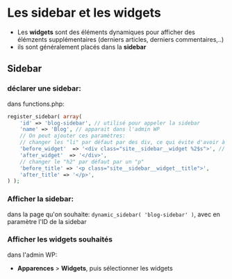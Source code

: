 # Les sidebar et les widgets
+ Les **widgets** sont des éléments dynamiques pour afficher des élémzents supplémentaires (derniers articles, derniers commentaires,..)
+ ils sont généralement placés dans la **sidebar**

## Sidebar
### déclarer une sidebar:
dans functions.php:
```php
register_sidebar( array(
    'id' => 'blog-sidebar', // utilisé pour appeler la sidebar
    'name' => 'Blog', // apparait dans l'admin WP
    // On peut ajouter ces paramètres:
    // changer les "li" par défaut par des div, ce qui évite d'avoir à mettre le widget dans un "ul":
    'before_widget'  => '<div class="site__sidebar__widget %2$s">', // "%2$s" pour que wordpress ajoute ses propres classes spécifiques par type de widget
    'after_widget'  => '</div>',
    // changer le "h2" par défaut par un "p" 
    'before_title' => '<p class="site__sidebar__widget__title">',
    'after_title' => '</p>',
) );
```
### Afficher la sidebar:
dans la page qu'on souhaite:
``dynamic_sidebar( 'blog-sidebar' )``, avec en paramètre l'ID de la sidebar

### Afficher les widgets souhaités
dans l'admin WP:
- **Apparences** > **Widgets**, puis sélectionner les widgets


